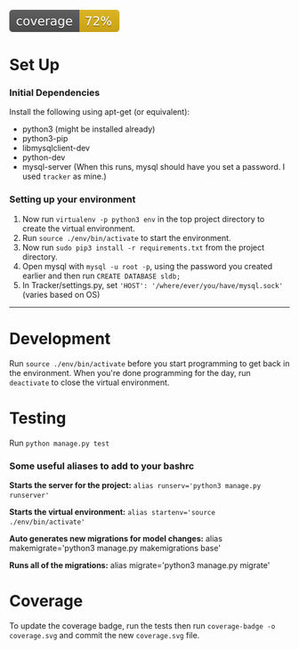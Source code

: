 ![alt tag](https://raw.githubusercontent.com/ttsapakos/sl-timetracker/master/coverage.svg)

# Set Up

### Initial Dependencies

Install the following using apt-get (or equivalent):
* python3 (might be installed already)
* python3-pip
* libmysqlclient-dev
* python-dev
* mysql-server (When this runs, mysql should have you set a password. I used `tracker` as mine.)

### Setting up your environment

1. Now run `virtualenv -p python3 env` in the top project directory to create the virtual environment.
2. Run `source ./env/bin/activate` to start the environment.
3. Now run `sudo pip3 install -r requirements.txt` from the project directory.
4. Open mysql with `mysql -u root -p`, using the password you created earlier and then run `CREATE DATABASE sldb;`
5. In Tracker/settings.py, set `'HOST': '/where/ever/you/have/mysql.sock'` (varies based on OS)

---

# Development

Run `source ./env/bin/activate` before you start programming to get back in the environment.
When you're done programming for the day, run `deactivate` to close the virtual environment.

# Testing

Run `python manage.py test`

### Some useful aliases to add to your bashrc

**Starts the server for the project:**
`alias runserv='python3 manage.py runserver'`

**Starts the virtual environment:**
`alias startenv='source ./env/bin/activate'`

**Auto generates new migrations for model changes:**
alias makemigrate='python3 manage.py makemigrations base'

**Runs all of the migrations:**
alias migrate='python3 manage.py migrate'

# Coverage

To update the coverage badge, run the tests then run `coverage-badge -o coverage.svg` and commit the new `coverage.svg` file.
